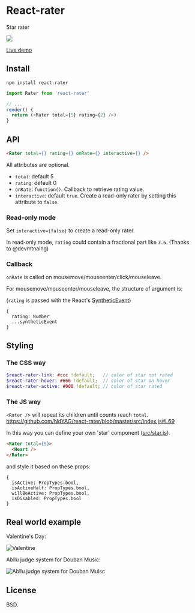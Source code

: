 # React-rater

Star rater

![](http://7d9o0k.com1.z0.glb.clouddn.com/rater.gif)

[Live demo](https://rawgit.com/ndyag/react-rater/master/example/index.html)

## Install

```
npm install react-rater
```

```js
import Rater from 'react-rater'

// ...
render() {
  return (<Rater total={5} rating={2} />)
}
```

## API

```html
<Rater total={} rating={} onRate={} interactive={} />
```

All attributes are optional.

* `total`: default 5
* `rating`: default 0
* `onRate`: `function()`. Callback to retrieve rating value.
* `interactive`: default `true`. Create a read-only rater by setting this attribute to `false`.

### Read-only mode

Set `interactive={false}` to create a read-only rater.

In read-only mode, `rating` could contain a fractional part like `3.6`. (Thanks to @devmtnaing)

### Callback

`onRate` is called on mousemove/mouseenter/click/mouseleave.

For mousemove/mouseenter/mouseleave, the structure of argument is:

(`rating` is passed with the React's [SyntheticEvent](https://facebook.github.io/react/docs/events.html))
```
{
  rating: Number
  ...syntheticEvent
}
```

## Styling

### The CSS way

```scss
$react-rater-link: #ccc !default;   // color of star not rated
$react-rater-hover: #666 !default;  // color of star on hover
$react-rater-active: #000 !default; // color of star rated
```

### The JS way

`<Rater />` will repeat its children until counts reach `total`. https://github.com/NdYAG/react-rater/blob/master/src/index.js#L69

In this way you can define your own 'star' component ([src/star.js](https://github.com/NdYAG/react-rater/blob/master/src%2Fstar.js)).

```html
<Rater total={5}>
  <Heart />
</Rater>
```

and style it based on these props:

```
{
  isActive: PropTypes.bool,
  isActiveHalf: PropTypes.bool,
  willBeActive: PropTypes.bool,
  isDisabled: PropTypes.bool
}
```

## Real world example

Valentine's Day:

![Valentine](http://7d9o0k.com1.z0.glb.clouddn.com/valentine.png)

Abilu judge system for Douban Music:

![Abilu judge system for Douban Muisc](http://i.imgur.com/fbrX3mg.png)

## License

BSD.
